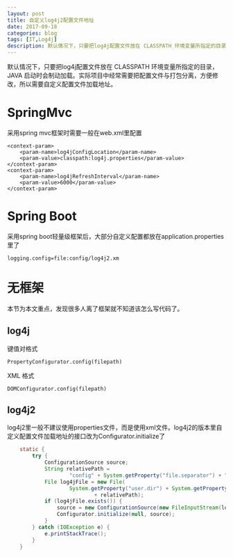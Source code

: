 ```yaml
---
layout: post
title: 自定义log4j2配置文件地址
date: 2017-09-18
categories: blog
tags: [IT,Log4j]
description: 默认情况下，只要把log4j配置文件放在 CLASSPATH 环境变量所指定的目录， JAVA 启动时会制动加载。实际项目中经常需要把配置文件与打包分离，方便修改，所以需要自定义配置文件加载地址
---
```

默认情况下，只要把log4j配置文件放在 CLASSPATH 环境变量所指定的目录， JAVA 启动时会制动加载。实际项目中经常需要把配置文件与打包分离，方便修改，所以需要自定义配置文件加载地址。
# SpringMvc
采用spring mvc框架时需要一般在web.xml里配置
```
<context-param>
    <param-name>log4jConfigLocation</param-name>
    <param-value>classpath:log4j.properties</param-value>
</context-param>
<context-param>
    <param-name>log4jRefreshInterval</param-name>
    <param-value>6000</param-value>
</context-param>
```

# Spring Boot
采用spring boot轻量级框架后，大部分自定义配置都放在application.properties里了
```
logging.config=file:config/log4j2.xm
```

# 无框架
本节为本文重点，发现很多人离了框架就不知道该怎么写代码了。
## log4j
键值对格式
```
PropertyConfigurator.config(filepath) 
```
XML 格式
```
DOMConfigurator.config(filepath) 
```
## log4j2
log4j2里一般不建议使用properties文件，而是使用xml文件。log4j2的版本里自定义配置文件加载地址的接口改为Configurator.initialize了
```java
    static {
        try {
            ConfigurationSource source;
            String relativePath =
                    "config" + System.getProperty("file.separator") + "log4j2.xml";
            File log4jFile = new File(
                    System.getProperty("user.dir") + System.getProperty("file.separator")
                            + relativePath);
            if (log4jFile.exists()) {
                source = new ConfigurationSource(new FileInputStream(log4jFile), log4jFile);
                Configurator.initialize(null, source);
            }
        } catch (IOException e) {
            e.printStackTrace();
        }
    }
```

